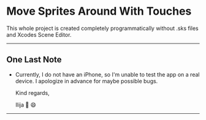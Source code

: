 # Move Sprites Around With Touches
This whole project is created completely programmatically without .sks files and Xcodes Scene Editor.

___

## One Last Note
* Currently, I do not have an iPhone, so I'm unable to test the app on a real device. I apologize in advance for maybe possible bugs.

   Kind regards,

   Ilija 🖖 😄
___
